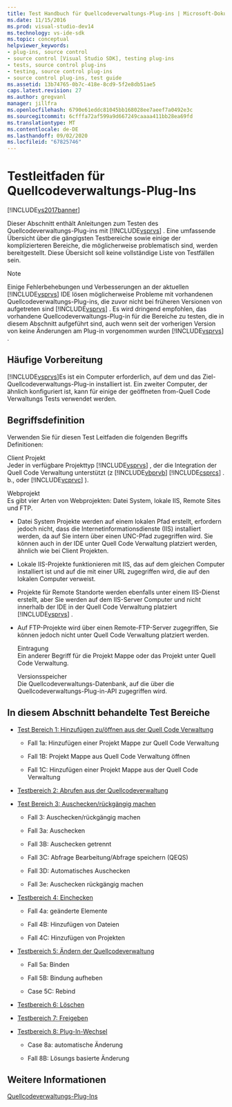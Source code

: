 ```yaml
---
title: Test Handbuch für Quellcodeverwaltungs-Plug-ins | Microsoft-Dokumentation
ms.date: 11/15/2016
ms.prod: visual-studio-dev14
ms.technology: vs-ide-sdk
ms.topic: conceptual
helpviewer_keywords:
- plug-ins, source control
- source control [Visual Studio SDK], testing plug-ins
- tests, source control plug-ins
- testing, source control plug-ins
- source control plug-ins, test guide
ms.assetid: 13b74765-0b7c-418e-8cd9-5f2e8db51ae5
caps.latest.revision: 27
ms.author: gregvanl
manager: jillfra
ms.openlocfilehash: 6790e61eddc81045bb168028ee7aeef7a0492e3c
ms.sourcegitcommit: 6cfffa72af599a9d667249caaaa411bb28ea69fd
ms.translationtype: MT
ms.contentlocale: de-DE
ms.lasthandoff: 09/02/2020
ms.locfileid: "67825746"
---
```

# <a name="test-guide-for-source-control-plug-ins"></a>Testleitfaden für Quellcodeverwaltungs-Plug-Ins
[!INCLUDE[vs2017banner](../../includes/vs2017banner.md)]

Dieser Abschnitt enthält Anleitungen zum Testen des Quellcodeverwaltungs-Plug-ins mit [!INCLUDE[vsprvs](../../includes/vsprvs-md.md)] . Eine umfassende Übersicht über die gängigsten Testbereiche sowie einige der komplizierteren Bereiche, die möglicherweise problematisch sind, werden bereitgestellt. Diese Übersicht soll keine vollständige Liste von Testfällen sein.  
  
> [!NOTE]
> Einige Fehlerbehebungen und Verbesserungen an der aktuellen [!INCLUDE[vsprvs](../../includes/vsprvs-md.md)] IDE lösen möglicherweise Probleme mit vorhandenen Quellcodeverwaltungs-Plug-ins, die zuvor nicht bei früheren Versionen von aufgetreten sind [!INCLUDE[vsprvs](../../includes/vsprvs-md.md)] . Es wird dringend empfohlen, das vorhandene Quellcodeverwaltungs-Plug-in für die Bereiche zu testen, die in diesem Abschnitt aufgeführt sind, auch wenn seit der vorherigen Version von keine Änderungen am Plug-in vorgenommen wurden [!INCLUDE[vsprvs](../../includes/vsprvs-md.md)] .  
  
## <a name="common-preparation"></a>Häufige Vorbereitung  
 [!INCLUDE[vsprvs](../../includes/vsprvs-md.md)]Es ist ein Computer erforderlich, auf dem und das Ziel-Quellcodeverwaltungs-Plug-in installiert ist. Ein zweiter Computer, der ähnlich konfiguriert ist, kann für einige der geöffneten from-Quell Code Verwaltungs Tests verwendet werden.  
  
## <a name="definition-of-terms"></a>Begriffsdefinition  
 Verwenden Sie für diesen Test Leitfaden die folgenden Begriffs Definitionen:  
  
 Client Projekt  
 Jeder in verfügbare Projekttyp [!INCLUDE[vsprvs](../../includes/vsprvs-md.md)] , der die Integration der Quell Code Verwaltung unterstützt (z [!INCLUDE[vbprvb](../../includes/vbprvb-md.md)] [!INCLUDE[csprcs](../../includes/csprcs-md.md)] . b., oder [!INCLUDE[vcprvc](../../includes/vcprvc-md.md)] ).  
  
 Webprojekt  
 Es gibt vier Arten von Webprojekten: Datei System, lokale IIS, Remote Sites und FTP.  
  
- Datei System Projekte werden auf einem lokalen Pfad erstellt, erfordern jedoch nicht, dass die Internetinformationsdienste (IIS) installiert werden, da auf Sie intern über einen UNC-Pfad zugegriffen wird. Sie können auch in der IDE unter Quell Code Verwaltung platziert werden, ähnlich wie bei Client Projekten.  
  
- Lokale IIS-Projekte funktionieren mit IIS, das auf dem gleichen Computer installiert ist und auf die mit einer URL zugegriffen wird, die auf den lokalen Computer verweist.  
  
- Projekte für Remote Standorte werden ebenfalls unter einem IIS-Dienst erstellt, aber Sie werden auf dem IIS-Server Computer und nicht innerhalb der IDE in der Quell Code Verwaltung platziert [!INCLUDE[vsprvs](../../includes/vsprvs-md.md)] .  
  
- Auf FTP-Projekte wird über einen Remote-FTP-Server zugegriffen, Sie können jedoch nicht unter Quell Code Verwaltung platziert werden.  
  
  Eintragung  
  Ein anderer Begriff für die Projekt Mappe oder das Projekt unter Quell Code Verwaltung.  
  
  Versionsspeicher  
  Die Quellcodeverwaltungs-Datenbank, auf die über die Quellcodeverwaltungs-Plug-in-API zugegriffen wird.  
  
## <a name="test-areas-covered-in-this-section"></a>In diesem Abschnitt behandelte Test Bereiche  
  
- [Test Bereich 1: Hinzufügen zu/öffnen aus der Quell Code Verwaltung](../../extensibility/internals/test-area-1-add-to-open-from-source-control.md)  
  
  - Fall 1a: Hinzufügen einer Projekt Mappe zur Quell Code Verwaltung  

  - Fall 1B: Projekt Mappe aus Quell Code Verwaltung öffnen  

  - Fall 1C: Hinzufügen einer Projekt Mappe aus der Quell Code Verwaltung  

- [Testbereich 2: Abrufen aus der Quellcodeverwaltung](../../extensibility/internals/test-area-2-get-from-source-control.md)  
  
- [Test Bereich 3: Auschecken/rückgängig machen](../../extensibility/internals/test-area-3-check-out-undo-checkout.md)  
  
  - Fall 3: Auschecken/rückgängig machen  

  - Fall 3a: Auschecken  

  - Fall 3B: Auschecken getrennt  

  - Fall 3C: Abfrage Bearbeitung/Abfrage speichern (QEQS)  

  - Fall 3D: Automatisches Auschecken  

  - Fall 3e: Auschecken rückgängig machen  
  
- [Testbereich 4: Einchecken](../../extensibility/internals/test-area-4-check-in.md)  
  
  - Fall 4a: geänderte Elemente  

  - Fall 4B: Hinzufügen von Dateien  

  - Fall 4C: Hinzufügen von Projekten  
  
- [Testbereich 5: Ändern der Quellcodeverwaltung](../../extensibility/internals/test-area-5-change-source-control.md)  
  
  - Fall 5a: Binden  

  - Fall 5B: Bindung aufheben  

  - Case 5C: Rebind  

- [Testbereich 6: Löschen](../../extensibility/internals/test-area-6-delete.md)  

- [Testbereich 7: Freigeben](../../extensibility/internals/test-area-7-share.md)  

- [Testbereich 8: Plug-In-Wechsel](../../extensibility/internals/test-area-8-plug-in-switching.md)  

  - Case 8a: automatische Änderung  

  - Fall 8B: Lösungs basierte Änderung  

## <a name="see-also"></a>Weitere Informationen  
 [Quellcodeverwaltungs-Plug-Ins](../../extensibility/source-control-plug-ins.md)
